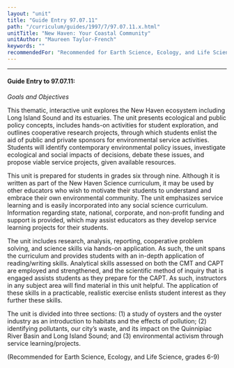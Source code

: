 ```yaml
---
layout: "unit"
title: "Guide Entry 97.07.11"
path: "/curriculum/guides/1997/7/97.07.11.x.html"
unitTitle: "New Haven: Your Coastal Community"
unitAuthor: "Maureen Taylor-French"
keywords: ""
recommendedFor: "Recommended for Earth Science, Ecology, and Life Science, grades 6-9"
---
```

<body>
<hr/>
 <h4>
  Guide Entry to 97.07.11:
 </h4>
 <p>
  <i>
   Goals and Objectives
  </i>
 </p>
 <p>
  This thematic, interactive unit explores the New Haven ecosystem including Long Island Sound and its estuaries. The unit presents ecological and public policy concepts, includes hands-on activities for student exploration, and outlines cooperative research projects, through which students enlist the aid of public and private sponsors for environmental service activities. Students will identify contemporary environmental policy issues, investigate ecological and social impacts of decisions, debate these issues, and propose viable service projects, given available resources.
 </p>
 <p>
  This unit is prepared for students in grades six through nine. Although it is written as part of the New Haven Science curriculum, it may be used by other educators who wish to motivate their students to understand and embrace their own environmental community. The unit emphasizes service learning and is easily incorporated into any social science curriculum. Information regarding state, national, corporate, and non-profit funding and support is provided, which may assist educators as they develop service learning projects for their students.
 </p>
 <p>
  The unit includes research, analysis, reporting, cooperative problem solving, and science skills via hands-on application. As such, the unit spans the curriculum and provides students with an in-depth application of reading/writing skills. Analytical skills assessed on both the CMT and CAPT are employed and strengthened, and the scientific method of inquiry that is engaged assists students as they prepare for the CAPT. As such, instructors in any subject area will find material in this unit helpful. The application of these skills in a practicable, realistic exercise enlists student interest as they further these skills.
 </p>
 <p>
  The unit is divided into three sections: (1) a study of oysters and the oyster industry as an introduction to habitats and the effects of pollution; (2) identifying pollutants, our city’s waste, and its impact on the Quinnipiac River Basin and Long Island Sound; and (3) environmental activism through service learning/projects.
 </p>
 <p>
  (Recommended for Earth Science, Ecology, and Life Science, grades 6-9)
 </p>

</body>